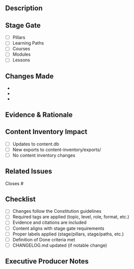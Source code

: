 ## Description
<!-- Provide a brief description of the changes in this PR -->

## Stage Gate
<!-- Check the stage this PR is for -->
- [ ] Pillars
- [ ] Learning Paths
- [ ] Courses
- [ ] Modules
- [ ] Lessons

## Changes Made
<!-- List the key changes included in this PR -->
- 
- 
- 

## Evidence & Rationale
<!-- Provide citations, demand signals, or other evidence supporting these changes -->


## Content Inventory Impact
<!-- Does this PR affect the content inventory? -->
- [ ] Updates to content.db
- [ ] New exports to content-inventory/exports/
- [ ] No content inventory changes

## Related Issues
<!-- Link to related issues using #issue_number -->
Closes #

## Checklist
<!-- Mark items with [x] when complete -->
- [ ] Changes follow the Constitution guidelines
- [ ] Required tags are applied (topic, level, role, format, etc.)
- [ ] Evidence and citations are included
- [ ] Content aligns with stage gate requirements
- [ ] Proper labels applied (stage/pillars, stage/paths, etc.)
- [ ] Definition of Done criteria met
- [ ] CHANGELOG.md updated (if notable change)

## Executive Producer Notes
<!-- Space for Executive Producer feedback and approval notes -->

